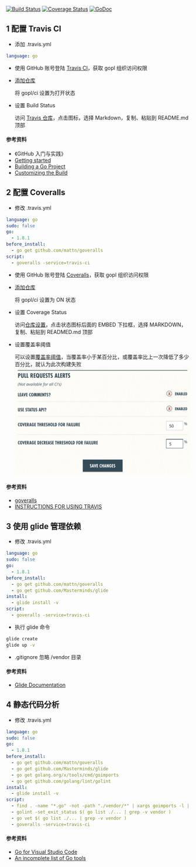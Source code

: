 [![Build Status](https://travis-ci.org/gopl/ci.svg?branch=master)](https://travis-ci.org/gopl/ci)
[![Coverage Status](https://coveralls.io/repos/github/gopl/ci/badge.svg)](https://coveralls.io/github/gopl/ci)
[![GoDoc](http://godoc.org/github.com/gopl/ci?status.svg)](http://godoc.org/github.com/gopl/ci)


## 1 配置 Travis CI

* 添加 .travis.yml
```yaml
language: go
```

* 使用 GitHub 账号登陆 [Travis CI](https://travis-ci.org/)，获取 gopl 组织访问权限

* [添加仓库](https://travis-ci.org/profile/gopl)

	将 gopl/ci 设置为打开状态

* 设置 Build Status

	访问 [Travis 仓库](https://travis-ci.org/gopl/ci)，点击图标，选择 Markdown，复制、粘贴到 README.md 顶部


#### 参考资料

- 《GitHub 入门与实践》
- [Getting started](https://docs.travis-ci.com/user/getting-started/)
- [Building a Go Project](https://docs.travis-ci.com/user/languages/go)
- [Customizing the Build](https://docs.travis-ci.com/user/customizing-the-build/)



## 2 配置 Coveralls

* 修改 .travis.yml

```yaml
language: go
sudo: false
go:
  - 1.8.1
before_install:
  - go get github.com/mattn/goveralls
script:
  - goveralls -service=travis-ci
```

* 使用 GitHub 账号登陆 [Coveralls](https://coveralls.io/)，获取 gopl 组织访问权限

* [添加仓库](https://coveralls.io/repos/new)

	将 gopl/ci 设置为 ON 状态

* 设置 Coverage Status

	访问[仓库设置](https://coveralls.io/github/gopl/ci/settings)，点击状态图标后面的 EMBED 下拉框，选择 MARKDOWN，复制、粘贴到 READMED.md 顶部

* 设置覆盖率阈值

	可以设置[覆盖率阈值](https://coveralls.io/github/gopl/ci/settings)，当覆盖率小于某百分比，或覆盖率比上一次降低了多少百分比，就认为此次构建失败
	![](images/coverage_threshold.png)


#### 参考资料

- [goveralls](https://github.com/mattn/goveralls)
- [INSTRUCTIONS FOR USING TRAVIS](https://coveralls.zendesk.com/hc/en-us/articles/201342809-Go)



## 3 使用 glide 管理依赖

* 修改 .travis.yml

```yaml
language: go
sudo: false
go:
  - 1.8.1
before_install:
  - go get github.com/mattn/goveralls
  - go get github.com/Masterminds/glide
install:
  - glide install -v
script:
  - goveralls -service=travis-ci
```

* 执行 glide 命令
```bash
glide create
glide up -v
```

* .gitignore 忽略 /vendor 目录


#### 参考资料

- [Glide Documentation](http://glide.readthedocs.io/en/latest/)



## 4 静态代码分析

* 修改 .travis.yml

```yaml
language: go
sudo: false
go:
  - 1.8.1
before_install:
  - go get github.com/mattn/goveralls
  - go get github.com/Masterminds/glide
  - go get golang.org/x/tools/cmd/goimports
  - go get github.com/golang/lint/golint
install:
  - glide install -v
script:
  - find . -name "*.go" -not -path "./vendor/*" | xargs goimports -l | grep ".*"; [[ $? -ne 0 ]]
  - golint -set_exit_status $( go list ./... | grep -v vendor )
  - go vet $( go list ./... | grep -v vendor )
  - goveralls -service=travis-ci
```


#### 参考资料

- [Go for Visual Studio Code](https://github.com/Microsoft/vscode-go)
- [An incomplete list of Go tools](https://dominik.honnef.co/posts/2014/12/go-tools/)


